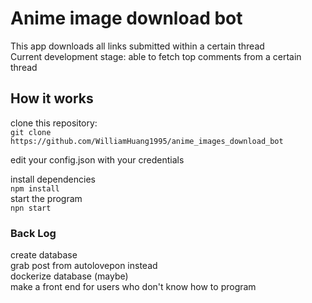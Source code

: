 # Anime image download bot

This app downloads all links submitted within a certain thread  
Current development stage: able to fetch top comments from a certain thread

## How it works
clone this repository:  
`git clone https://github.com/WilliamHuang1995/anime_images_download_bot`

edit your config.json with your credentials  

install dependencies  
`npm install`  
start the program  
`npn start`

### Back Log
create database  
grab post from autolovepon instead  
dockerize database (maybe)  
make a front end for users who don't know how to program